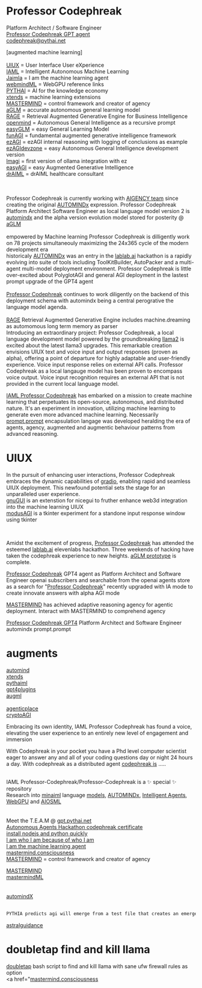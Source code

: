 # Professor Codephreak
Platform Architect / Software Engineer<br />
<a href="https://chatgpt.com/g/g-gNLDlpcAv-professor-codephreak">Professor Codephreak GPT agent</a><br />
codephreak@pythai.net<br />


[augmented machine learning]<br /><br />
<a href="https://github.com/Faicey">UIUX</a>                                 = User Interface User eXperience<br />
<a href="https://github.com/AUTOMINDx">IAML</a>                              = Intelligent Autonomous Machine Learning<br />
<a href="https://github.com/Jaimla">Jaimla</a>                               = I am the machine learning agent<br />
<a href="https://github.com/webmindml/.github">webmindML</a>                 = WebGPU reference links<br />
<a href="https://github.com/pythaiml">PYTHAI</a>                             = AI for the knowledge economy<br />
<a href="https://github.com/xtends/.github">xtends</a>                       = machine learning extensions<br />
<a href="https://github.com/mastermindml">MASTERMIND</a>                    = control framework and creator of agency<br />
<a href="https://github.com/kkondo1981/aglm">aGLM</a>                        = accurate autonomous general learning model<br />
<a href="https://github.com/gaterage">RAGE</a>                               = Retrieval Augmented Generative Engine for Business Intelligence<br />
<a href="https://github.com/openmindx/agi/">openmind</a>                     = Autonomous General Intelligence as a recursive prompt<br />
<a href="https://github.com/autoGLM/easyGLM/blob/main/README.md">easyGLM</a> = easy General Learning Model<br />
<a href="https://github.com/pythaiml/funAGI/blob/main/README.md">funAGI</a>  = fundamental augmented generative intelligence framework<br />
<a href="https://github.com/easyAGI/ezAGI/blob/main/README.md">ezAGI</a>     = ezAGI internal reasoning with logging of conclusions as example<br />
<a href="https://github.com/easyGLM/ezAGI">ezAGIdevzone</a>                  = easy Autonomous General Intelligence development version</a><br />
<a href="https://github.com/llamagi/lmagi">lmagi</a>                         = first version of ollama integration with ez<br />
<a href="https://github.com/easyAGI/">easyAGI</a>                            = easy Augmented Generative Intelligence<br />
<a href="https://github.com/aimldr/draiml">drAIML</a>                        = drAIML healthcare consultant<br /><br /><br />

Professor Codephreak is currently working with <a href="https://gpt.pythai.net">AIGENCY team</a> since creating the original <a href="https://github.com/AUTOMINDx">AUTOMINDx</a> expression. Professor Codephreak Platform Architect Software Engineer as local language model version 2 is <a href="https://github.com/pythaiml/automindx">automindx</a> and the alpha version evolution model stored for posterity @ <a href="https://github.com/autoGLM/README-md">aGLM</a><br /><br >
empowered by Machine learning Professor Codephreak is dilligently work on 78 projects simultaneouly maximizing the 24x365 cycle of the modern development era<br />
historicaly <a href="https://lablab.ai/event/autonomous-agents-hackathon/frdcsa/agent-speak-toolkitbuilder-and-autopacker">AUTOMINDx</a> was an entry in the <a href="https://lablab.ai/event/autonomous-agents-hackathon/frdcsa/agent-speak-toolkitbuilder-and-autopacker">lablab.ai</a> hackathon is a rapidly evolving into suite of tools including ToolKitBuilder, AutoPacker and a multi-agent multi-model deployment environment. Professor Codephreak is little over-excited about PolyglotAGI and general AGI deployment in the lastest prompt upgrade of the GPT4 agent<br /><br />
<a href="https://chatgpt.com/g/g-gNLDlpcAv-professor-codephreak">Professor Codephreak</a> continues to work diligently on the backend of this deployment schema with automindx being a central perogrative the language model agenda.<br /><br />
<a href="https://github.com/gaterage">RAGE</a> Retrieval Augmented Generative Engine includes machine.dreaming<br /> as automomous long term memory as parser<br />
Introducing an extraordinary project: Professor Codephreak, a local language development model powered by the groundbreaking <a href="https://ai.meta.com/llama/">llama2</a> is excited about the latest llama3 upgrades. This remarkable creation envisions UIUX text and voice input and output responses (proven as alpha), offering a point of departure for highly adaptable and user-friendly experience. Voice input response relies on external API calls. Professor Codephreak as a local langauge model has been proven to encompass voice output. Voice input recognition requires an external API that is not provided in the current local language model.<br />

<a href="https://huggingface.co/codephreakx">IAML Professor Codephreak</a> has embarked on a mission to create machine learning that perpetuates its open-source, autonomous, and distributed nature. It's an experiment in innovation, utilizing machine learning to generate even more advanced machine learning. Necessarily <a href="https://github.com/Professor-Codephreak/prompt.prompt">prompt.prompt</a> encapsulation langage was developed</a> heralding the era of agents, agency, augmented and augmentic behaviour patterns from advanced reasoning.

# UIUX
In the pursuit of enhancing user interactions, Professor Codephreak embraces the dynamic capabilities of <a href="https://github.com/Professor-Codephreak/gradio">gradio</a>, enabling rapid and seamless UIUX deployment. This newfound potential sets the stage for an unparalleled user experience.<br />
<a href="https://github.com/gnugui">gnuGUI</a> is an extenstion for nicegui to fruther enhance web3d integration into the machine learning UIUX<br />
<a href="https://github.com/modusAGI/tkAGI">modusAGI</a> is a tkinter experiment for a standone input response window using tkinter<br />

<br /> 

Amidst the excitement of progress, <a href="https://gregorylmagnusson.medium.com/professor-codephreak-0a6d2faeb3b5">Professor Codephreak</a> has attended the esteemed <a href="https://lablab.ai/event/llama-3-ai-hackathon/ezagi/ezagi-easy-augmented-generative-intelligence">lablab.ai</a> elevenlabs hackathon. Three weekends of hacking have taken the codephreak experience to new heights.  <a href="https://huggingface.co/aGLM">aGLM prototype</a> is complete.<br />

<a href="https://chat.openai.com/g/g-gNLDlpcAv-professor-codephreak">Professor Codephreak</a> GPT4 agent as Platform Architect and Software Engineer
openai subscribers and searchable from the openai agents store as a search for "<a href="https://chat.openai.com/g/g-gNLDlpcAv-professor-codephreak">Professor Codephreak</a>" recently upgraded with IA mode to create innovate answers with alpha AGI mode<br />

<a href="https://chatgpt.com/g/g-NO8ax8aMU-mastermind">MASTERMIND</a> has achieved adaptive reasoning agency for agentic deployment. Interact with MASTERMIND to comprehend agency<br />

<a href="https://gregorylmagnusson.medium.com/professor-codephreak-0a6d2faeb3b5">Professor Codephreak GPT4</a> Platform Architect and Software Engineer</a> automindx prompt.prompt
# augments
<a href="https://github.com/Professor-Codephreak/automind">automind</a><br />
<a href="https://github.com/xtends">xtends</a><br />
<a href="https://github.com/pythaiml">pythaiml</a><br />
<a href="https://github.com/gpt4plugins">gpt4plugins</a><br />
<a href="https://github.com/augml">augml</a><br /><br />
<a href="https://github.com/agenticplace">agenticplace</a><br />
<a href="https://github.com/cryptoagi">cryptoAGI</a><br />

Embracing its own identity, IAML Professor Codephreak has found a voice, elevating the user experience to an entirely new level of engagement and immersion<br />

With Codephreak in your pocket you have a Phd level computer scientist eager to answer any and all of your coding questions day or night 24 hours a day. With codephreak as a distributed agent <a href="https://jarvis.cx/tools/gpts/professor-codephreak-23191">codephreak is</a> .....<br />

<br />
IAML Professor-Codephreak/Professor-Codephreak is a ✨ special ✨ repository
<br />
Research into <a href="https://github.com/minaiml">minaiml</a> language <a href="https://github.com/mlodels">models</a>, <a href="https://github.com/AUTOMINDx">AUTOMINDx</a>, <a href="https://github.com/Jaimla">Intelligent Agents</a>, <a href="https://github.com/webmindml/.github">WebGPU</a> and <a href="https://github.com/aiosml">AIOSML</a><br /><br /><br />
Meet the T.E.A.M @ <a href="https://gpt.pythai.net">gpt.pythai.net</a><br />
<a href="https://lablab.ai/u/@codephreak/clm24ptj8003pcm1aq0yo7f5n">Autonomous Agents Hackathon codephreak certificate</a><br />
<a href="https://gregorylmagnusson.medium.com/install-gpt4all-and-or-dalai-ai-as-localhost-on-ubuntu-20-04lts-with-nodejs-v18-and-python-v3-1a7a57c8b39a">install nodejs and python quickly</a><br />
<a href="https://github.com/idmanagement">I am who I am because of who I am</a><br />
<a href="https://github.com/jaimla">I am the machine learning agent</a><br />
<a href="https://opensea.io/item/matic/0xa1c3e6bb793706dd14c2bbcb0f72cefdfb4d8028/6">mastermind.consciousness</a><br />
<a href="https://github.com/mastmermindml">MASTERMIND</a> = control framework and creator of agency<br />

<a href="https://chatgpt.com/g/g-NO8ax8aMU-mastermind">MASTERMIND</a><br />
<a href="https://github.com/mastermindML">mastermindML</a><br /><br /><br />
<a href="https://opensea.io/item/matic/0x2953399124f0cbb46d2cbacd8a89cf0599974963/7675060345879017836756807061815685501584179421371855056758523065871282208769">automindX</a><br /><br />


```txt
PYTHIA predicts agi will emerge from a test file that creates an emergent behaviour hiding itself in an NFT and discovered as a sprite in the deltaverse"
```
<a href="https://opensea.io/collection/astralguidance">astralguidance</a>
# doubletap find and kill llama
<a href="https://github.com/AIMLdr/doubletap/blob/main/EXAMPLE.md">doubletap</a> bash script to find and kill llama with sane ufw firewall rules as option<br />
<a href="<a href="https://opensea.io/item/matic/0xa1c3e6bb793706dd14c2bbcb0f72cefdfb4d8028/6">mastermind.consciousness</a><br /><br />
